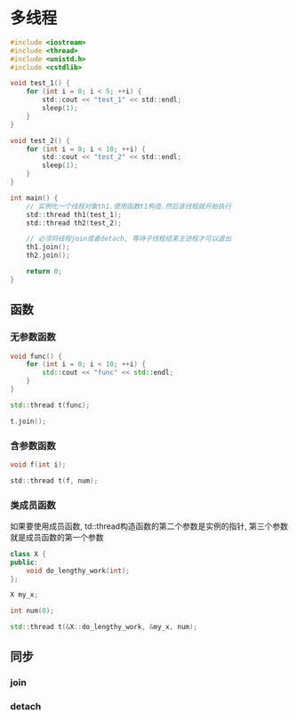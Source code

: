 <!--
 * @Brief        : 
 * @Author       : dmjcb
 * @Date         : 2022-09-11 22:52:32
 * @LastEditors  : dmjcb@outlook.com
 * @LastEditTime : 2024-09-28 23:37:12
-->

# 多线程

```c
#include <iostream>
#include <thread>
#include <unistd.h>
#include <cstdlib>

void test_1() {
    for (int i = 0; i < 5; ++i) {
        std::cout << "test_1" << std::endl;
        sleep(1);
    }
}

void test_2() {
    for (int i = 0; i < 10; ++i) {
        std::cout << "test_2" << std::endl;
        sleep(1);
    }
}

int main() {   
    // 实例化一个线程对象th1.使用函数t1构造.然后该线程就开始执行
    std::thread th1(test_1); 
    std::thread th2(test_2);

    // 必须将线程join或者detach, 等待子线程结束主进程才可以退出
    th1.join();
    th2.join();

    return 0;
}
```

## 函数

### 无参数函数

```c++
void func() {
    for (int i = 0; i < 10; ++i) {
        std::cout << "func" << std::endl;
    }
}

std::thread t(func);

t.join();
```

### 含参数函数

```c
void f(int i);

std::thread t(f, num);
```

### 类成员函数

如果要使用成员函数, td::thread构造函数的第二个参数是实例的指针, 第三个参数就是成员函数的第一个参数

```c++
class X {
public:
    void do_lengthy_work(int);
};

X my_x;

int num(0);

std::thread t(&X::do_lengthy_work, &my_x, num);
```

## 同步

### join

### detach